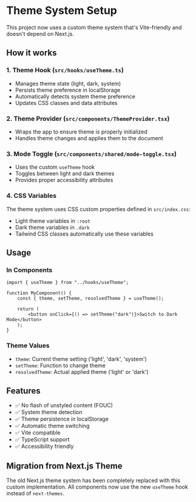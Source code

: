 # Theme System Setup

This project now uses a custom theme system that's Vite-friendly and doesn't depend on Next.js.

## How it works

### 1. Theme Hook (`src/hooks/useTheme.ts`)

-   Manages theme state (light, dark, system)
-   Persists theme preference in localStorage
-   Automatically detects system theme preference
-   Updates CSS classes and data attributes

### 2. Theme Provider (`src/components/ThemeProvider.tsx`)

-   Wraps the app to ensure theme is properly initialized
-   Handles theme changes and applies them to the document

### 3. Mode Toggle (`src/components/shared/mode-toggle.tsx`)

-   Uses the custom `useTheme` hook
-   Toggles between light and dark themes
-   Provides proper accessibility attributes

### 4. CSS Variables

The theme system uses CSS custom properties defined in `src/index.css`:

-   Light theme variables in `:root`
-   Dark theme variables in `.dark`
-   Tailwind CSS classes automatically use these variables

## Usage

### In Components

```tsx
import { useTheme } from "../hooks/useTheme";

function MyComponent() {
    const { theme, setTheme, resolvedTheme } = useTheme();

    return (
        <button onClick={() => setTheme("dark")}>Switch to Dark Mode</button>
    );
}
```

### Theme Values

-   `theme`: Current theme setting ('light', 'dark', 'system')
-   `setTheme`: Function to change theme
-   `resolvedTheme`: Actual applied theme ('light' or 'dark')

## Features

-   ✅ No flash of unstyled content (FOUC)
-   ✅ System theme detection
-   ✅ Theme persistence in localStorage
-   ✅ Automatic theme switching
-   ✅ Vite compatible
-   ✅ TypeScript support
-   ✅ Accessibility friendly

## Migration from Next.js Theme

The old Next.js theme system has been completely replaced with this custom implementation. All components now use the new `useTheme` hook instead of `next-themes`.
